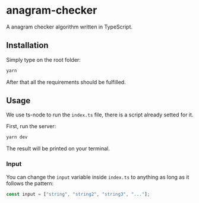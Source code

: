 # anagram-checker

A anagram checker algorithm written in TypeScript.

## Installation

Simply type on the root folder:

```bash
yarn
```

After that all the requirements should be fulfilled.

## Usage

We use ts-node to run the `index.ts` file, there is a script already setted for it.

First, run the server:

```bash
yarn dev
```

The result will be printed on your terminal.

### Input

You can change the `input` variable inside `index.ts` to anything as long as it follows the pattern:

```ts
const input = ["string", "string2", "string3", "..."];
```
